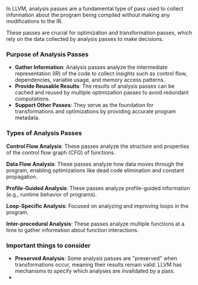 In LLVM, analysis passes are a fundamental type of pass used to collect information about the program being compiled without making any modifications to the IR. 

These passes are crucial for optimization and transformation passes, which rely on the data collected by analysis passes to make decisions.

### Purpose of Analysis Passes
- **Gather Information**: Analysis passes analyze the intermediate representation (IR) of the code to collect insights such as control flow, dependencies, variable usage, and memory access patterns.
- **Provide Reusable Results**: The results of analysis passes can be cached and reused by multiple optimization passes to avoid redundant computations.
- **Support Other Passes**: They serve as the foundation for transformations and optimizations by providing accurate program metadata.

### Types of Analysis Passes
**Control Flow Analysis**: These passes analyze the structure and properties of the control flow graph (CFG) of functions.

**Data Flow Analysis**: These passes analyze how data moves through the program, enabling optimizations like dead code elimination and constant propagation.

**Profile-Guided Analysis**: These passes analyze profile-guided information (e.g., runtime behavior of programs).

**Loop-Specific Analysis**: Focused on analyzing and improving loops in the program.

**Inter-procedural Analysis**: These passes analyze multiple functions at a time to gather information about function interactions.


### Important things to consider
- **Preserved Analysis**: Some analysis passes are "preserved" when transformations occur, meaning their results remain valid. LLVM has mechanisms to specify which analyses are invalidated by a pass.
- 
